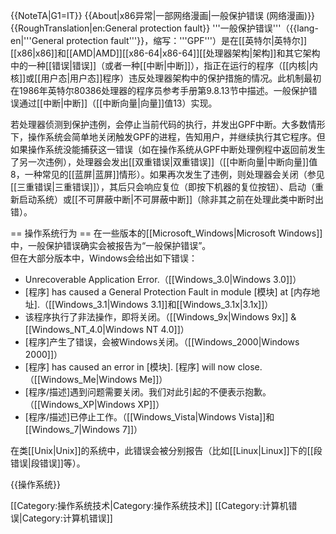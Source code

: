 {{NoteTA|G1=IT}}
{{About|x86异常|一部网络漫画|一般保护错误 (网络漫画)}}
{{RoughTranslation|en:General protection fault}}
'''一般保护错误'''（{{lang-en|'''General protection fault'''}}，缩写：'''GPF'''）是在[[英特尔|英特尔]][[x86|x86]]和[[AMD|AMD]][[x86-64|x86-64]][[处理器架构|架构]]和其它架构中的一种[[错误|错误]]（或者一种[[中断|中断]]），指正在运行的程序（[[内核|内核]]或[[用户态|用户态]]程序）违反处理器架构中的保护措施的情况。此机制最初在1986年英特尔80386处理器的程序员参考手册第9.8.13节中描述。一般保护错误通过[[中断|中断]]（[[中断向量|向量]]值13）实现。

若处理器侦测到保护违例，会停止当前代码的执行，并发出GPF中断。大多数情形下，操作系统会简单地关闭触发GPF的进程，告知用户，并继续执行其它程序。但如果操作系统没能捕获这一错误（如在操作系统从GPF中断处理例程中返回前发生了另一次违例），处理器会发出[[双重错误|双重错误]]（[[中断向量|中断向量]]值8，一种常见的[[蓝屏|蓝屏]]情形）。如果再次发生了违例，则处理器会关闭（参见[[三重错误|三重错误]]），其后只会响应复位（即按下机器的复位按钮）、启动（重新启动系统）或[[不可屏蔽中断|不可屏蔽中断]]（除非其之前在处理此类中断时出错）。

== 操作系统行为 ==
在一些版本的[[Microsoft_Windows|Microsoft Windows]]中，一般保护错误确实会被报告为“一般保护错误”。<br />
但在大部分版本中，Windows会给出如下错误：

* Unrecoverable Application Error.（[[Windows_3.0|Windows 3.0]]）
* [程序] has caused a General Protection Fault in module [模块] at [内存地址].（[[Windows_3.1|Windows 3.1]]和[[Windows_3.1x|3.1x]]）
* 该程序执行了非法操作，即将关闭。（[[Windows_9x|Windows 9x]] & [[Windows_NT_4.0|Windows NT 4.0]]）
* [程序]产生了错误，会被Windows关闭。（[[Windows_2000|Windows 2000]]）
* [程序] has caused an error in [模块]. [程序] will now close.（[[Windows_Me|Windows Me]]）
* [程序/描述]遇到问题需要关闭。我们对此引起的不便表示抱歉。（[[Windows_XP|Windows XP]]）
* [程序/描述]已停止工作。（[[Windows_Vista|Windows Vista]]和[[Windows_7|Windows 7]]）

在类[[Unix|Unix]]的系统中，此错误会被分别报告（比如[[Linux|Linux]]下的[[段错误|段错误]]等）。

{{操作系统}}

[[Category:操作系统技术|Category:操作系统技术]]
[[Category:计算机错误|Category:计算机错误]]